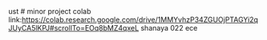 ust # minor project
colab link:https://colab.research.google.com/drive/1MMYvhzP34ZGUOjPTAGYi2qJUyCA5lKPJ#scrollTo=EOq8bMZ4qxeL
shanaya 022 ece
